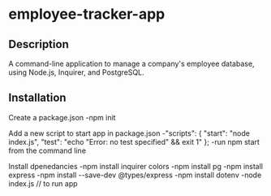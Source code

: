 # employee-tracker-app

## Description

A command-line application to manage a company's employee database, using Node.js, Inquirer, and PostgreSQL.

## Installation

Create a package.json
-npm init

Add a new script to start app in package.json
-"scripts": {
    "start": "node index.js",
    "test": "echo \"Error: no test specified\" && exit 1"
};
-run npm start from the command line

Install dpenedancies
-npm install inquirer colors 
-npm install pg
-npm install express
-npm install --save-dev @types/express
-npm install dotenv
-node index.js // to run app
